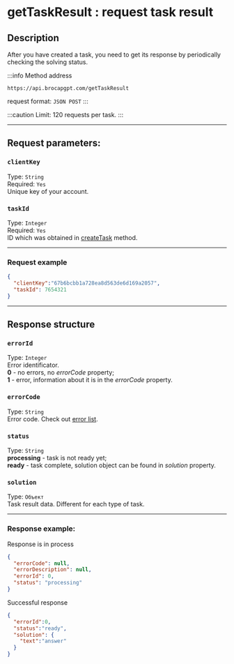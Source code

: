 ﻿---
sidebar_position: 1
sidebar_label: getTaskResult
---

# getTaskResult : request task result
## **Description**
After you have created a task, you need to get its response by periodically checking the solving status.

:::info Method address
```http
https://api.brocapgpt.com/getTaskResult
```
request format: `JSON POST`
:::

:::caution
Limit: 120 requests per task.
:::

---

## **Request parameters:**

### `clientKey`
Type: `String` <br />
Required: `Yes`<br />
Unique key of your account.

### `taskId`
Type: `Integer` <br />
Required: `Yes`<br />
ID which was obtained in [createTask](./create-task) method.

---
### **Request example**

```json
{
  "clientKey":"67b6bcbb1a728ea8d563de6d169a2057",
  "taskId": 7654321
}
```
--- 
## **Response structure**

### `errorId`
Type: `Integer` <br />
Error identificator.<br />**0** - no errors, no *errorCode* property;<br />**1** - error, information about it is in the *errorCode* property.

### `errorCode`
Type: `String` <br />
Error code. Check out [error list](../api-errors).

### `status`
Type: `String` <br />
**processing** -  task is not ready yet;<br />**ready** - task complete, solution object can be found in *solution* property.

### `solution`
Type: `Объект` <br />
Task result data. Different for each type of task.

---
### **Response example:**

Response is in process

```json
{
  "errorCode": null,
  "errorDescription": null,
  "errorId": 0,
  "status": "processing"
}
```

Successful response

```json
{
  "errorId":0,
  "status":"ready",
  "solution": {
    "text":"answer"
  }
}
```
